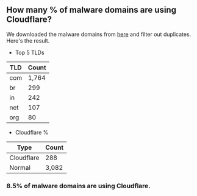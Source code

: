 ## How many % of malware domains are using Cloudflare?


We downloaded the malware domains from [here](https://urlhaus.abuse.ch) and filter out duplicates.
Here's the result.


[//]: # (start replacement)


- Top 5 TLDs

| TLD | Count |
| --- | --- |
| com | 1,764 |
| br | 299 |
| in | 242 |
| net | 107 |
| org | 80 |


- Cloudflare %

| Type | Count |
| --- | --- |
| Cloudflare | 288 |
| Normal | 3,082 |


### 8.5% of malware domains are using Cloudflare.